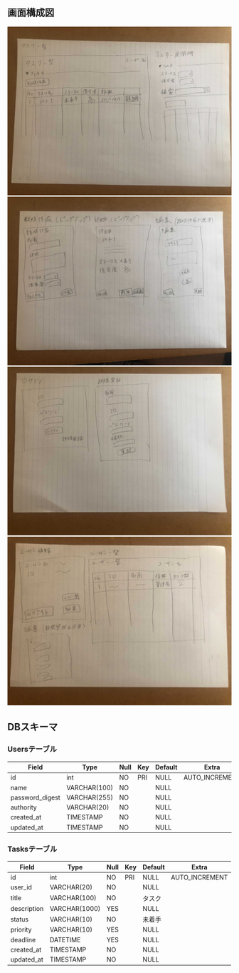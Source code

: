 ## 画面構成図

![tasks](docs/photo/tasks.jpg)
![create](docs/photo/create.jpg)
![login](docs/photo/login.jpg)
![users](docs/photo/users.jpg)


## DBスキーマ

### Usersテーブル
|      Field      |     Type     | Null | Key | Default |     Extra      |
| --------------- | ------------ | ---- | --- | ------- | -------------- |
| id              | int          | NO   | PRI | NULL    | AUTO_INCREMENT |
| name            | VARCHAR(100) | NO   |     | NULL    |                |
| password_digest | VARCHAR(255) | NO   |     | NULL    |                |
| authority       | VARCHAR(20)  | NO   |     | NULL    |                |
| created_at      | TIMESTAMP    | NO   |     | NULL    |                |
| updated_at      | TIMESTAMP    | NO   |     | NULL    |                |

### Tasksテーブル
|    Field    |     Type      | Null | Key | Default |     Extra      |
| ----------- | ------------- | ---- | --- | ------- | -------------- |
| id          | int           | NO   | PRI | NULL    | AUTO_INCREMENT |
| user_id     | VARCHAR(20)   | NO   |     | NULL    |                |
| title       | VARCHAR(100)  | NO   |     | タスク   |                |
| description | VARCHAR(1000) | YES  |     | NULL    |                |
| status      | VARCHAR(10)   | NO   |     | 未着手   |                |
| priority    | VARCHAR(10)   | YES  |     | NULL    |                |
| deadline    | DATETIME      | YES  |     | NULL    |                |
| created_at  | TIMESTAMP     | NO   |     | NULL    |                |
| updated_at  | TIMESTAMP     | NO   |     | NULL    |                |
